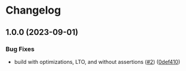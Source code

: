 # Changelog

## 1.0.0 (2023-09-01)


### Bug Fixes

* build with optimizations, LTO, and without assertions ([#2](https://github.com/virtualroot/asdf-bfs/issues/2)) ([0def410](https://github.com/virtualroot/asdf-bfs/commit/0def410d2f12e99ea928fed3df9ffc41617103ba))
